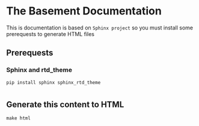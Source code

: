 # The Basement Documentation
This is documentation is based on `Sphinx project` so you must install some prerequests to generate HTML files

## Prerequests
### Sphinx and rtd_theme
```
pip install sphinx sphinx_rtd_theme
```
# 

## Generate this content to HTML
```
make html
```